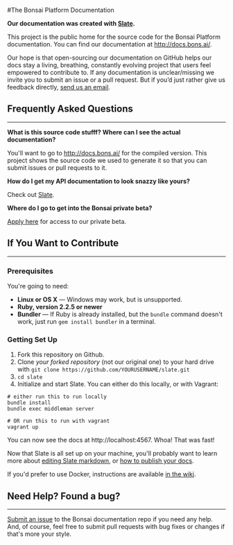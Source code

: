 #The Bonsai Platform Documentation

**Our documentation was created with [Slate](lord.github.io/slate).**

This project is the public home for the source code for the Bonsai Platform documentation. You can find our documentation at http://docs.bons.ai/.

Our hope is that open-sourcing our documentation on GitHub helps our docs stay a living, breathing, constantly evolving project that users feel empowered to contribute to. If any documentation is unclear/missing we invite you to submit an issue or a pull request. But if you’d just rather give us feedback directly, [send us an email](mailto:support@bons.ai).

## Frequently Asked Questions
--------------------------

**What is this source code stufff? Where can I see the actual documentation?**

You'll want to go to http://docs.bons.ai/ for the compiled version. This project shows the source code we used to generate it so that you can submit issues or pull requests to it.

**How do I get my API documentation to look snazzy like yours?**

Check out [Slate](lord.github.io/slate).

**Where do I go to get into the Bonsai private beta?**

[Apply here](http://pages.bons.ai/apply.html) for access to our private beta.

## If You Want to Contribute
------------------------------

### Prerequisites

You're going to need:

 - **Linux or OS X** — Windows may work, but is unsupported.
 - **Ruby, version 2.2.5 or newer**
 - **Bundler** — If Ruby is already installed, but the `bundle` command doesn't work, just run `gem install bundler` in a terminal.

### Getting Set Up

1. Fork this repository on Github.
2. Clone *your forked repository* (not our original one) to your hard drive with `git clone https://github.com/YOURUSERNAME/slate.git`
3. `cd slate`
4. Initialize and start Slate. You can either do this locally, or with Vagrant:

```shell
# either run this to run locally
bundle install
bundle exec middleman server

# OR run this to run with vagrant
vagrant up
```

You can now see the docs at http://localhost:4567. Whoa! That was fast!

Now that Slate is all set up on your machine, you'll probably want to learn more about [editing Slate markdown](https://github.com/lord/slate/wiki/Markdown-Syntax), or [how to publish your docs](https://github.com/lord/slate/wiki/Deploying-Slate).

If you'd prefer to use Docker, instructions are available [in the wiki](https://github.com/lord/slate/wiki/Docker).

## Need Help? Found a bug?
-----------------------

[Submit an issue](https://github.com/issues) to the Bonsai documentation repo if you need any help. And, of course, feel free to submit pull requests with bug fixes or changes if that's more your style.

